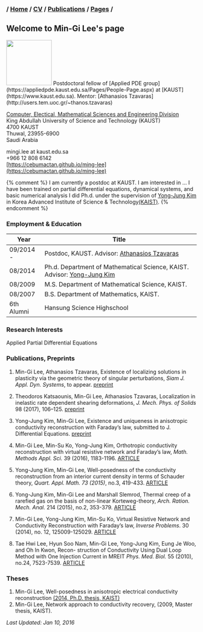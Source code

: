 ### / [Home](https://cebumactan.github.io/ming-lee/) / [CV](https://cebumactan.github.io/ming-lee/CV) / [Publications](#Publications) / [Pages](https://cebumactan.github.io/ming-lee/Materials) /

## Welcome to Min-Gi Lee's page
<img src="https://cebumactan.github.io/ming-lee/photo3.png" width="120" class="wrap align-left">
Postdoctoral fellow of [Applied PDE group](https://appliedpde.kaust.edu.sa/Pages/People-Page.aspx) at [KAUST](https://www.kaust.edu.sa). Mentor: [Athanasios Tzavaras](http://users.tem.uoc.gr/~thanos.tzavaras)  

[Computer, Electical, Mathematical Sciences and Engineering Division](https://cemse.kaust.edu.sa/Pages/Home.aspx) <br>
King Abdullah University of Science and Technology (KAUST) <br>
4700 KAUST <br>
Thuwal, 23955-6900 <br>
Saudi Arabia 

mingi.lee at kaust.edu.sa  
+966 12 808 6142  
[https://cebumactan.github.io/ming-lee](https://cebumactan.github.io/ming-lee)

{% comment %} 
I am currently a postdoc at KAUST. I am interested in ... I have been trained on partial differential equations, dynamical systems, and basic numerical analysis 
I did Ph.d. under the supervision of [Yong-Jung Kim](http://amath.kaist.ac.kr/pde_lab/members/YongJungKim/) in Korea Advanced Institute of Science & Technology[(KAIST)](www.kaist.ac.kr). 
{% endcomment %} 

### Employment & Education

Year|Title
---|---
09/2014 - | Postdoc, KAUST. Advisor: [Athanasios Tzavaras](http://users.tem.uoc.gr/~thanos.tzavaras)
08/2014 | Ph.d. Department of Mathematical Science, KAIST. Advisor: [Yong-Jung Kim](http://amath.kaist.ac.kr/pde_lab/members/YongJungKim/)
08/2009 | M.S. Department of Mathematical Science, KAIST.
08/2007 | B.S. Department of Mathematics, KAIST. 
6th Alumni | Hansung Science Highschool

### Research Interests
Applied Partial Differential Equations

### Publications, Preprints <a name="Publications"> </a>
1. Min-Gi Lee, Athanasios Tzavaras, Existence of localizing solutions in plasticity via the geometric theory
of singular perturbations, _Siam J. Appl. Dyn. Systems_, to appear. [preprint](a)

1. Theodoros Katsaounis, Min-Gi Lee, Athanasios Tzavaras, Localization in inelastic rate dependent
shearing deformations, _J. Mech. Phys. of Solids_ 98 (2017), 106–125. [preprint](a)

3. Yong-Jung Kim, Min-Gi Lee, Existence and uniqueness in anisotropic conductivity reconstruction with
Faraday’s law, submitted to J. Differential Equations. [preprint](a)

4. Min-Gi Lee, Min-Su Ko, Yong-Jung Kim, Orthotropic conductivity reconstruction with virtual resistive
network and Faraday’s law, _Math. Methods Appl. Sci._ 39 (2016), 1183-1196. [ARTICLE](a)

5. Yong-Jung Kim, Min-Gi Lee, Well-posedness of the conductivity reconstruction from an interior current
density in terms of Schauder theory, _Quart. Appl. Math. 73 (2015)_, no.3, 419-433. [ARTICLE](a)

6. Yong-Jung Kim, Min-Gi Lee and Marshall Slemrod, Thermal creep of a rarefied gas on the basis of
non-linear Korteweg-theory, _Arch. Ration. Mech. Anal._ 214 (2015), no.2, 353-379. [ARTICLE](a)

7. Min-Gi Lee, Yong-Jung Kim, Min-Su Ko, Virtual Resistive Network and Conductivity Reconstruction
with Faraday’s law, _Inverse Problems_. 30 (2014), no. 12, 125009-125029. [ARTICLE](a)

8. Tae Hwi Lee, Hyun Soo Nam, Min-Gi Lee, Yong-Jung Kim, Eung Je Woo, and Oh In Kwon, Recon-
struction of Conductivity Using Dual Loop Method with One Injection Current in MREIT _Phys. Med.
Biol._ 55 (2010), no.24, 7523-7539. [ARTICLE](a)

### Theses 
1. Min-Gi Lee, Well-posedness in anisotropic electrical conductivity reconstruction [(2014, Ph.D. thesis, KAIST)](a) 
1. Min-Gi Lee, Network approach to conductivity recovery, (2009, Master thesis, KAIST). 


_Last Updated: Jan 10, 2016_

